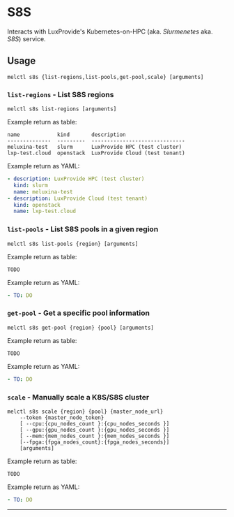 # S8S

Interacts with LuxProvide's Kubernetes-on-HPC (aka. _Slurmenetes_ aka. _S8S_) service.


## Usage

```shell
melctl s8s {list-regions,list-pools,get-pool,scale} [arguments]
```


### `list-regions` - List S8S regions

```shell
melctl s8s list-regions [arguments]
```

Example return as table:

```
name            kind       description
--------------  ---------  ------------------------------
meluxina-test   slurm      LuxProvide HPC (test cluster)
lxp-test.cloud  openstack  LuxProvide Cloud (test tenant)
```

Example return as YAML:

```yaml
- description: LuxProvide HPC (test cluster)
  kind: slurm
  name: meluxina-test
- description: LuxProvide Cloud (test tenant)
  kind: openstack
  name: lxp-test.cloud
```


### `list-pools` - List S8S pools in a given region

```shell
melctl s8s list-pools {region} [arguments]
```

Example return as table:

```
TODO
```

Example return as YAML:

```yaml
- TO: DO
```


### `get-pool` - Get a specific pool information

```shell
melctl s8s get-pool {region} {pool} [arguments]
```

Example return as table:

```
TODO
```

Example return as YAML:

```yaml
- TO: DO
```


### `scale` - Manually scale a K8S/S8S cluster

```shell
melctl s8s scale {region} {pool} {master_node_url}
    --token {master_node_token}
    [ --cpu:{cpu_nodes_count }:{cpu_nodes_seconds }]
    [ --gpu:{gpu_nodes_count }:{gpu_nodes_seconds }]
    [ --mem:{mem_nodes_count }:{mem_nodes_seconds }]
    [--fpga:{fpga_nodes_count}:{fpga_nodes_seconds}]
    [arguments]
```

Example return as table:

```
TODO
```

Example return as YAML:

```yaml
- TO: DO
```

---

